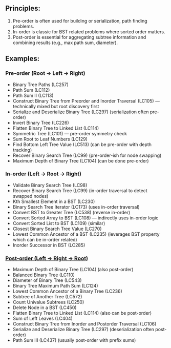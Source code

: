 ## Principles:
1. Pre-order is often used for building or serialization, path finding problems.
2. In-order is classic for BST related problems where sorted order matters.
3. Post-order is essential for aggregating subtree information and combining results (e.g., max path sum, diameter).

## Examples:
### Pre-order (Root → Left → Right)
* Binary Tree Paths (LC257)
* Path Sum (LC112)
* Path Sum II (LC113)
* Construct Binary Tree from Preorder and Inorder Traversal (LC105) — technically mixed but root discovery first
* Serialize and Deserialize Binary Tree (LC297) (serialization often pre-order)
* Invert Binary Tree (LC226)
* Flatten Binary Tree to Linked List (LC114)
* Symmetric Tree (LC101) — pre-order symmetry check
* Sum Root to Leaf Numbers (LC129)
* Find Bottom Left Tree Value (LC513) (can be pre-order with depth tracking)
* Recover Binary Search Tree (LC99) (pre-order-ish for node swapping)
* Maximum Depth of Binary Tree (LC104) (can be done pre-order)

### In-order (Left → Root → Right)
* Validate Binary Search Tree (LC98)
* Recover Binary Search Tree (LC99) (in-order traversal to detect swapped nodes)
* Kth Smallest Element in a BST (LC230)
* Binary Search Tree Iterator (LC173) (uses in-order traversal)
* Convert BST to Greater Tree (LC538) (reverse in-order)
* Convert Sorted Array to BST (LC108) — indirectly uses in-order logic
* Convert Sorted List to BST (LC109) (similar)
* Closest Binary Search Tree Value (LC270)
* Lowest Common Ancestor of a BST (LC235) (leverages BST property which can be in-order related)
* Inorder Successor in BST (LC285)

### [Post-order (Left → Right → Root)](./code/Post_order.md)
* Maximum Depth of Binary Tree (LC104) (also post-order)
* Balanced Binary Tree (LC110)
* Diameter of Binary Tree (LC543)
* Binary Tree Maximum Path Sum (LC124)
* Lowest Common Ancestor of a Binary Tree (LC236)
* Subtree of Another Tree (LC572)
* Count Univalue Subtrees (LC250)
* Delete Node in a BST (LC450)
* Flatten Binary Tree to Linked List (LC114) (also can be post-order)
* Sum of Left Leaves (LC404)
* Construct Binary Tree from Inorder and Postorder Traversal (LC106)
* Serialize and Deserialize Binary Tree (LC297) (deserialization often post-order)
* Path Sum III (LC437) (usually post-order with prefix sums)
